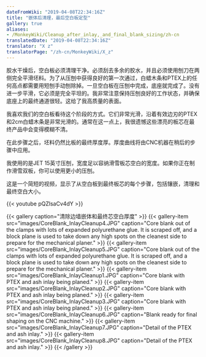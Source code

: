 ```yaml
---
dateFromWiki: "2019-04-08T22:34:16Z"
title: "嵌体后清理，最后空白板定型"
gallery: true
aliases:
- /MonkeyWiki/Cleanup_after_inlay,_and_final_blank_sizing/zh-cn
translatedDate: "2019-04-08T22:34:16Z"
translator: "X z"
translatorPage: "/zh-cn/MonkeyWiki/X_z"
---
```

胶水干燥后，空白板必须清理干净。必须刮去多余的胶水，并且必须使用刨刀在两侧完全平滑坯料。为了从压刨中获得良好的第一次通过，白蜡木条和PTEX上的任何高点都需要用短刨手动刨除掉。一旦空白板在压刨中完成，底座就完成了。没有进一步平滑，它必须是完全平坦的。我非常注意保持压刨良好的工作状态，并确保底座上的最终通道很轻。这给了我高质量的表面。

我喜欢我们的空白板看待这个阶段的方式。它们非常光滑，沿着有效边刃的PTEX和2cm白蜡木条是非常光滑的。通常在这一点上，我很遗憾这些漂亮的板芯在最终产品中会变得模糊不清。

在此步骤之后，坯料仍然比板的最终厚度厚。厚度曲线将由CNC机器在稍后的步骤中应用。

我使用的是JET 15英寸压刨，宽度足以容纳滑雪板芯空白的宽度。如果你正在制作滑雪双板，你可以使用更小的压刨。

这是一个简短的视频，显示了从空白板到最终板芯的每个步骤，包括镶嵌，清理和最终空白大小。

{{< youtube pQZlsaCv4dY >}}

{{< gallery  caption="清除边墙嵌体和最终芯空白厚度" >}}
{{< gallery-item src="images/CoreBlank_InlayCleanup4.JPG" caption="Core blank out of the clamps with lots of expanded polyurethane glue. It is scraped off, and a block plane is used to take down any high spots on the cleanest side to prepare for the mechanical planer." >}}
{{< gallery-item src="images/CoreBlank_InlayCleanup5.JPG" caption="Core blank out of the clamps with lots of expanded polyurethane glue. It is scraped off, and a block plane is used to take down any high spots on the cleanest side to prepare for the mechanical planer." >}}
{{< gallery-item src="images/CoreBlank_InlayCleanup1.JPG" caption="Core blank with PTEX and ash inlay being planed." >}}
{{< gallery-item src="images/CoreBlank_InlayCleanup2.JPG" caption="Core blank with PTEX and ash inlay being planed." >}}
{{< gallery-item src="images/CoreBlank_InlayCleanup3.JPG" caption="Core blank with PTEX and ash inlay being planed." >}}
{{< gallery-item src="images/CoreBlank_InlayCleanup6.JPG" caption="Blank ready for final shaping on the CNC machine." >}}
{{< gallery-item src="images/CoreBlank_InlayCleanup7.JPG" caption="Detail of the PTEX and ash inlay." >}}
{{< gallery-item src="images/CoreBlank_InlayCleanup8.JPG" caption="Detail of the PTEX and ash inlay." >}}
{{< /gallery >}}

 

